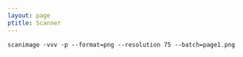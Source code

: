 ```yaml
---
layout: page
ptitle: Scanner
---
```

`scanimage -vvv -p --format=png --resolution 75 --batch=page1.png`
